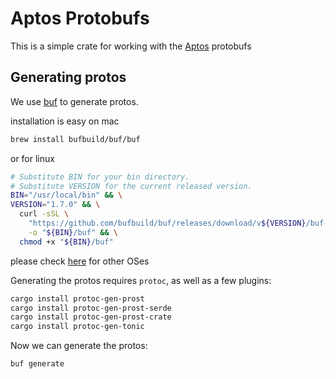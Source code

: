 # Aptos Protobufs

This is a simple crate for working with the [Aptos](https://aptos.org) protobufs


## Generating protos
We use [buf](https://docs.buf.build/introduction) to generate protos.

installation is easy on mac
```bash
brew install bufbuild/buf/buf
```
or for linux
```bash
# Substitute BIN for your bin directory.
# Substitute VERSION for the current released version.
BIN="/usr/local/bin" && \
VERSION="1.7.0" && \
  curl -sSL \
    "https://github.com/bufbuild/buf/releases/download/v${VERSION}/buf-$(uname -s)-$(uname -m)" \
    -o "${BIN}/buf" && \
  chmod +x "${BIN}/buf"
```
please check [here](https://docs.buf.build/installation) for other OSes

Generating the protos requires `protoc`, as well as a few plugins:
```bash
cargo install protoc-gen-prost
cargo install protoc-gen-prost-serde
cargo install protoc-gen-prost-crate
cargo install protoc-gen-tonic
```

Now we can generate the protos:
```bash
buf generate
```

